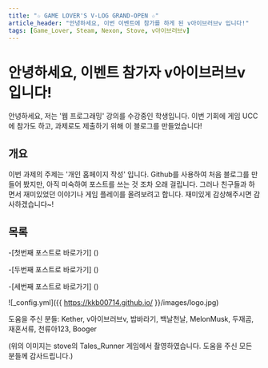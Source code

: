 ```yaml
---
title: "☆ GAME LOVER'S V-LOG GRAND-OPEN ☆"
article_header: "안녕하세요, 이번 이벤트에 참가를 하게 된 v아이브러브v 입니다!"
tags: [Game_Lover, Steam, Nexon, Stove, v아이브러브v]
---
```



# 안녕하세요, 이벤트 참가자 v아이브러브v 입니다!

안녕하세요, 저는 '웹 프로그래밍' 강의를 수강중인 학생입니다.
이번 기회에 게임 UCC에 참가도 하고, 과제로도 제출하기 위해 이 블로그를 만들었습니다!

## 개요

이번 과제의 주제는 '개인 홈페이지 작성' 입니다.
Github를 사용하여 처음 블로그를 만들어 봤지만, 아직 미숙하여 포스트를 쓰는 것 조차 오래 걸립니다.
그러나 친구들과 하면서 재미있었던 이야기나 게임 플레이를 올려보려고 합니다. 
재미있게 감상해주시면 감사하겠습니다~!

## 목록
-[첫번째 포스트로 바로가기] ()

-[두번째 포스트로 바로가기] ()

-[세번째 포스트로 바로가기] ()

![_config.yml]({{ https://kkb00714.github.io/ }}/images/logo.jpg)

도움을 주신 분들: Kether, v아이브러브v, 밥바라기, 백날천날, MelonMusk, 두재곰, 재혼서류, 천류아123, Booger

(위의 이미지는 stove의 Tales_Runner 게임에서 촬영하였습니다. 도움을 주신 모든 분들께 감사드립니다.)
